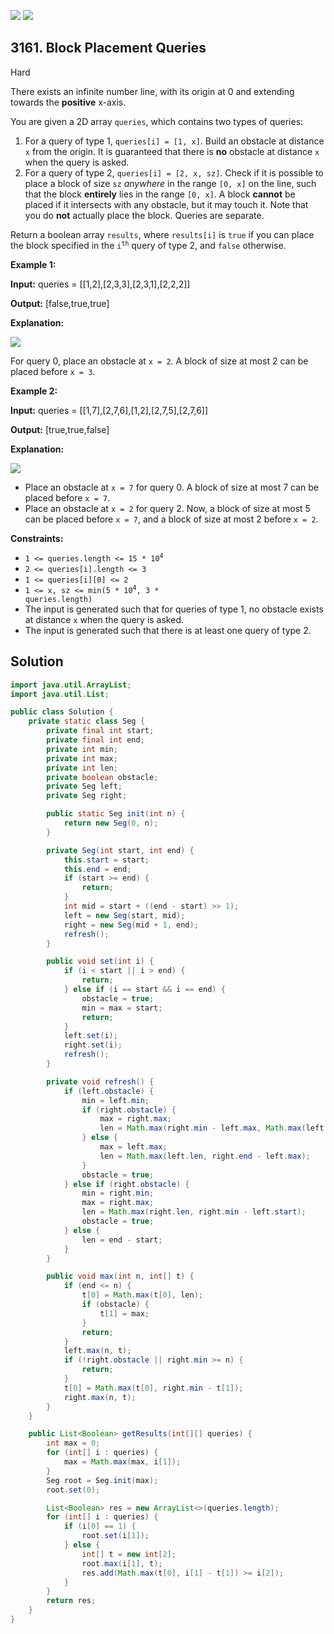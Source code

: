 [![](https://img.shields.io/github/stars/javadev/LeetCode-in-Java?label=Stars&style=flat-square)](https://github.com/javadev/LeetCode-in-Java)
[![](https://img.shields.io/github/forks/javadev/LeetCode-in-Java?label=Fork%20me%20on%20GitHub%20&style=flat-square)](https://github.com/javadev/LeetCode-in-Java/fork)

## 3161\. Block Placement Queries

Hard

There exists an infinite number line, with its origin at 0 and extending towards the **positive** x-axis.

You are given a 2D array `queries`, which contains two types of queries:

1.  For a query of type 1, `queries[i] = [1, x]`. Build an obstacle at distance `x` from the origin. It is guaranteed that there is **no** obstacle at distance `x` when the query is asked.
2.  For a query of type 2, `queries[i] = [2, x, sz]`. Check if it is possible to place a block of size `sz` _anywhere_ in the range `[0, x]` on the line, such that the block **entirely** lies in the range `[0, x]`. A block **cannot** be placed if it intersects with any obstacle, but it may touch it. Note that you do **not** actually place the block. Queries are separate.

Return a boolean array `results`, where `results[i]` is `true` if you can place the block specified in the <code>i<sup>th</sup></code> query of type 2, and `false` otherwise.

**Example 1:**

**Input:** queries = \[\[1,2],[2,3,3],[2,3,1],[2,2,2]]

**Output:** [false,true,true]

**Explanation:**

**![](https://assets.leetcode.com/uploads/2024/04/22/example0block.png)**

For query 0, place an obstacle at `x = 2`. A block of size at most 2 can be placed before `x = 3`.

**Example 2:**

**Input:** queries = \[\[1,7],[2,7,6],[1,2],[2,7,5],[2,7,6]]

**Output:** [true,true,false]

**Explanation:**

**![](https://assets.leetcode.com/uploads/2024/04/22/example1block.png)**

*   Place an obstacle at `x = 7` for query 0. A block of size at most 7 can be placed before `x = 7`.
*   Place an obstacle at `x = 2` for query 2. Now, a block of size at most 5 can be placed before `x = 7`, and a block of size at most 2 before `x = 2`.

**Constraints:**

*   <code>1 <= queries.length <= 15 * 10<sup>4</sup></code>
*   `2 <= queries[i].length <= 3`
*   `1 <= queries[i][0] <= 2`
*   <code>1 <= x, sz <= min(5 * 10<sup>4</sup>, 3 * queries.length)</code>
*   The input is generated such that for queries of type 1, no obstacle exists at distance `x` when the query is asked.
*   The input is generated such that there is at least one query of type 2.

## Solution

```java
import java.util.ArrayList;
import java.util.List;

public class Solution {
    private static class Seg {
        private final int start;
        private final int end;
        private int min;
        private int max;
        private int len;
        private boolean obstacle;
        private Seg left;
        private Seg right;

        public static Seg init(int n) {
            return new Seg(0, n);
        }

        private Seg(int start, int end) {
            this.start = start;
            this.end = end;
            if (start >= end) {
                return;
            }
            int mid = start + ((end - start) >> 1);
            left = new Seg(start, mid);
            right = new Seg(mid + 1, end);
            refresh();
        }

        public void set(int i) {
            if (i < start || i > end) {
                return;
            } else if (i == start && i == end) {
                obstacle = true;
                min = max = start;
                return;
            }
            left.set(i);
            right.set(i);
            refresh();
        }

        private void refresh() {
            if (left.obstacle) {
                min = left.min;
                if (right.obstacle) {
                    max = right.max;
                    len = Math.max(right.min - left.max, Math.max(left.len, right.len));
                } else {
                    max = left.max;
                    len = Math.max(left.len, right.end - left.max);
                }
                obstacle = true;
            } else if (right.obstacle) {
                min = right.min;
                max = right.max;
                len = Math.max(right.len, right.min - left.start);
                obstacle = true;
            } else {
                len = end - start;
            }
        }

        public void max(int n, int[] t) {
            if (end <= n) {
                t[0] = Math.max(t[0], len);
                if (obstacle) {
                    t[1] = max;
                }
                return;
            }
            left.max(n, t);
            if (!right.obstacle || right.min >= n) {
                return;
            }
            t[0] = Math.max(t[0], right.min - t[1]);
            right.max(n, t);
        }
    }

    public List<Boolean> getResults(int[][] queries) {
        int max = 0;
        for (int[] i : queries) {
            max = Math.max(max, i[1]);
        }
        Seg root = Seg.init(max);
        root.set(0);

        List<Boolean> res = new ArrayList<>(queries.length);
        for (int[] i : queries) {
            if (i[0] == 1) {
                root.set(i[1]);
            } else {
                int[] t = new int[2];
                root.max(i[1], t);
                res.add(Math.max(t[0], i[1] - t[1]) >= i[2]);
            }
        }
        return res;
    }
}
```